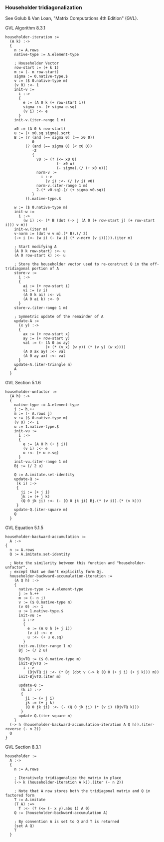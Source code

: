 ### Householder tridiagonalization
See Golub & Van Loan, "Matrix Computations 4th Edition" (GVL).

GVL Algorithm 8.3.1

    householder-iteration :=
      (A k) :->
      {
        n := A.rows
        native-type := A.element-type

        ; Householder Vector
        row-start := (+ k 1)
        m := (- n row-start)
        sigma := 0.native-type.$
        v := ($ 0.native-type m)
        (v 0) :<- 1
        init-v :=
          i :->
          {
            e := (A 0 k (+ row-start i))
            sigma :<- (+ sigma e.sq)
            (v i) :<- e
          }
        init-v.(iter-range 1 m)

        x0 := (A 0 k row-start)
        u := (+ x0.sq sigma).sqrt
        B := (? (and (== sigma 0) (>= x0 0))
                0
             (? (and (== sigma 0) (< x0 0))
                -2
                {
                  v0 := (? (<= x0 0)
                           (- x0 u)
                           (- sigma).(/ (+ x0 u)))
                  norm-v :=
                    i :->
                      (v i) :<- (/ (v i) v0)
                  norm-v.(iter-range 1 m)
                  2.(* v0.sq).(/ (+ sigma v0.sq))
                }
             )).native-type.$

        w := ($ 0.native-type m)
        init-w :=
          i :->
            (w i) :<- (* B (dot (-> j (A 0 (+ row-start j) (+ row-start i))) v m))
        init-w.(iter m)
        v-norm := (dot w v m).(* B).(/ 2)
        (-> i (<- (w i) (- (w i) (* v-norm (v i))))).(iter m)

        ; Start modifying A
        (A 0 k row-start) :<- u
        (A 0 row-start k) :<- u

        ; Store the householder vector used to re-construct Q in the off-tridiagonal portion of A
        store-v :=
          i :->
          {
            ai := (+ row-start i)
            vi := (v i)
            (A 0 k ai) :<- vi
            (A 0 ai k) :<- 0
          }
        store-v.(iter-range 1 m)

        ; Symmetric update of the remainder of A
        update-A :=
          (x y) :->
          {
            ax := (+ row-start x)
            ay := (+ row-start y)
            val := (- (A 0 ax ay)
                      (+ (* (v x) (w y)) (* (v y) (w x))))
            (A 0 ax ay) :<- val
            (A 0 ay ax) :<- val
          }
        update-A.(iter-triangle m)
        A
      }

GVL Section 5.1.6

    householder-unfactor :=
      (A h) :->
      {
        native-type := A.element-type
        j := h.++
        m := (- A.rows j)
        v := ($ 0.native-type m)
        (v 0) :<- 1
        u := 1.native-type.$
        init-vu :=
          i :->
          {
            e := (A 0 h (+ j i))
            (v i) :<- e
            u :<- (+ u e.sq)
          }
        init-vu.(iter-range 1 m)
        Bj := (/ 2 u)

        Q := A.imitate.set-identity
        update-Q :=
         (k i) :->
         {
           ji := (+ j i)
           jk := (+ j k)
           (Q 0 jk ji) :<- (- (Q 0 jk ji) Bj.(* (v i)).(* (v k)))
         }
        update-Q.(iter-square m)
        Q
      }

GVL Equation 5.1.5

    householder-backward-accumulation :=
      A :->
    {
      n := A.rows
      Q := A.imitate.set-identity

      ; Note the similarity between this function and "householder-unfactor",
      ; except that we don't explicitly form Qj.
      householder-backward-accumulation-iteration :=
        (A Q h) :->
        {
          native-type := A.element-type
          j := h.++
          m := (- n j)
          v := ($ 0.native-type m)
          (v 0) :<- 1
          u := 1.native-type.$
          init-vu :=
            i :->
            {
              e := (A 0 h (+ j i))
              (v i) :<- e
              u :<- (+ u e.sq)
            }
          init-vu.(iter-range 1 m)
          Bj := (/ 2 u)

          BjvTQ := ($ 0.native-type m)
          init-BjvTQ :=
            i :->
              (BjvTQ i) :<- (* Bj (dot v (-> k (Q 0 (+ j i) (+ j k))) m))
          init-BjvTQ.(iter m)

          update-Q :=
           (k i) :->
           {
             ji := (+ j i)
             jk := (+ j k)
             (Q 0 jk ji) :<- (- (Q 0 jk ji) (* (v i) (BjvTQ k)))
           }
          update-Q.(iter-square m)
        }
      (-> h (householder-backward-accumulation-iteration A Q h)).(iter-reverse (- n 2))
      Q
    }

GVL Section 8.3.1

    householder :=
      A :->
      {
        n := A.rows

        ; Iteratively tridiagonalize the matrix in place
        (-> k (householder-iteration A k)).(iter (- n 2))

        ; Note that A now stores both the tridiagonal matrix and Q in factored form
        T := A.imitate
        (T A) :=>
          T :<- (? (<= (- x y).abs 1) A 0)
        Q := (householder-backward-accumulation A)

        ; By convention A is set to Q and T is returned
        (set A Q)
        T
      }
